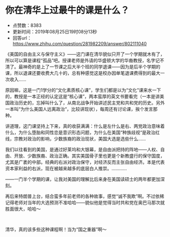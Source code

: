 # 你在清华上过最牛的课是什么？
- 点赞数：8383
- 更新时间：2019年08月25日19时08分13秒
- 回答url：https://www.zhihu.com/question/281982209/answer/802111040
<body>
 <p data-pid="M5TcpM1R">《美国的自由主义与保守主义》——这门课在清华貌似只开了一个学期就木有了，所以可以算是课程“孤品”吧。授课老师是外请的华盛顿大学的华裔教授，名字记不清了。最神奇的是上了一节课之后大半个班的同学退课——因为是后半个学期的课，所以退课还要收费大几十的，总有种感觉这是校办因单笔退课费得到的最大一次收入……</p>
 <p data-pid="N__8r_DQ">原因嘛，这是一门1学分的“文化素质核心课”，学生们都是以为“文化”课来水一下的，教授是一本正经的认定这是“核心课”，两本蛮厚的英文书要看完（一本是讲美国政治历史的，忘掉叫什么了，从南北战争开始讲述民主党和共和党的历史。另外一本叫“为什么美国人远离政治“，比较讲现状），每周还有讨论课，挨个发言那种。</p>
 <p data-pid="QOTkO6XF">讲道理，这门课坚持上下来，真的收获满满：什么是左什么是右、两党政治意味着什么，为什么堕胎和同性恋是意识形态问题，为什么在美国“种族歧视“是政治红线，宗教对政治的影响，少数族裔的政治现状，美国大选是选些什么……</p>
 <p data-pid="WxX-yanp">我们以往看到的美国，是通过好莱坞和大银幕，是自由派把持的阵地——人权、自由、开放、少数族裔、政治正确。其实美国骨子里也更是个新教盛行的保守国度，尤其是广袤的中部。经典的右派对政治保守，对经济反而主张自由经济。本是代表资本家利益的右派，现在被越来越多的底层白人推崇。…………</p>
 <p data-pid="OkW1JdlV">——一门半个学期的课，让我对美国的理解比后来身在美国读硕士的两年都更加深刻。</p>
 <p data-pid="-Z4TB1OF">再后来特朗普上台，结合蛮多年前老师的各种故事，感觉“诚不我欺”啊。不过依稀记得老师对当年的大选预测不准哈哈——貌似他是觉得当时共和党在奥巴马那次就胜面很大，哈哈～</p>
 <p class="ztext-empty-paragraph"><br></p>
 <p data-pid="89KklpI1">清华，真的该多些这种课程啊！当为“国之重器”啊～</p>
</body>